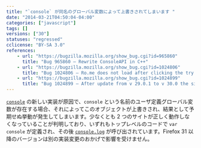 ```yaml
---
title: "`console` が同名のグローバル変数によって上書きされてしまいます "
date: "2014-03-21T04:50:04-04:00"
categories: ["javascript"]
tags: []
versions: ["30"]
statuses: "regressed"
cclicense: "BY-SA 3.0"
references:
    - url: "https://bugzilla.mozilla.org/show_bug.cgi?id=965860"
      title: "Bug 965860 – Rewrite ConsoleAPI in C++"
    - url: "https://bugzilla.mozilla.org/show_bug.cgi?id=1024806"
      title: "Bug 1024806 – Ro.me does not load after clicking the try anyway warning. Worked in ff29."
    - url: "https://bugzilla.mozilla.org/show_bug.cgi?id=1024899"
      title: "Bug 1024899 – After update from v 29.0.1 to v 30.0 the site: https://home.cgm-life.de/fb363286-e393-4a31-84c1-9c60e07c6cef cannot be reached (responsive design - twitter bootstrap - Angular JS)"
---
```

[`console`](https://developer.mozilla.org/ja/docs/Web/API/console) の新しい実装が原因で、`console` という名前のユーザ定義グローバル変数が存在する場合、それによってこのオブジェクトが上書きされ、結果として予期せぬ挙動が発生してしまいます。少なくとも 2 つのサイトが正しく動作しなくなっていることが判明しており、いずれもトップレベルのコードで `var console` が定義され、その後 [`console.log`](https://developer.mozilla.org/ja/docs/Web/API/console.log) が呼び出されています。Firefox 31 以降のバージョンは別の実装変更のおかげで影響を受けません。
